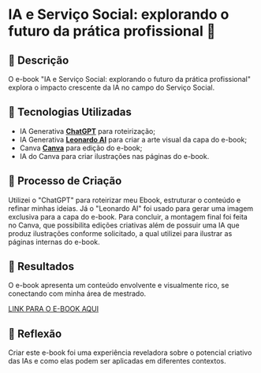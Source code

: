 # IA e Serviço Social: explorando o futuro da prática profissional 🌌

## 📒 Descrição
O e-book "IA e Serviço Social: explorando o futuro da prática profissional" explora o impacto crescente da IA no campo do Serviço Social.

## 🤖 Tecnologias Utilizadas
- IA Generativa **[ChatGPT](https://chat.openai.com)** para roteirização;
- IA Generativa **[Leonardo AI](https://leonardo.ai)** para criar a arte visual da capa do e-book;
- Canva **[Canva](https://canva.com)** para edição do e-book;
- IA do Canva para criar ilustrações nas páginas do e-book.

## 🧐 Processo de Criação
Utilizei o "ChatGPT" para roteirizar meu Ebook, estruturar o conteúdo e refinar minhas ideias. Já o "Leonardo AI" foi usado para gerar uma imagem exclusiva para a capa do e-book. Para concluir, a montagem final foi feita no Canva, que possibilita edições criativas além de possuir uma IA que produz ilustrações conforme solicitado, a qual utilizei para ilustrar as páginas internas do e-book.

## 🚀 Resultados
O e-book apresenta um conteúdo envolvente e visualmente rico, se conectando com minha área de mestrado.

[LINK PARA O E-BOOK AQUI](https://www.canva.com/design/DAGIgx-ZfBA/S0F8FuDIe5BFx2tlu5E_WQ/view?utm_content=DAGIgx-ZfBA&utm_campaign=designshare&utm_medium=link&utm_source=editor)

## 💭 Reflexão
Criar este e-book foi uma experiência reveladora sobre o potencial criativo das IAs e como elas podem ser aplicadas em diferentes contextos.
